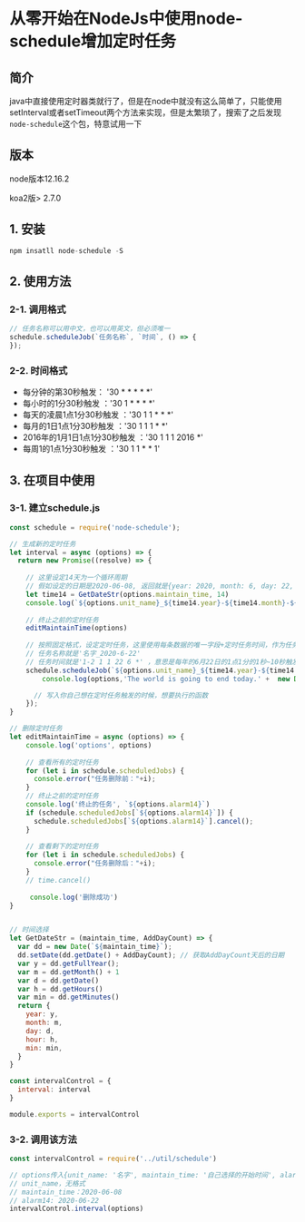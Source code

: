 # 从零开始在NodeJs中使用node-schedule增加定时任务

## 简介

java中直接使用定时器类就行了，但是在node中就没有这么简单了，只能使用setInterval或者setTimeout两个方法来实现，但是太繁琐了，搜索了之后发现`node-schedule`这个包，特意试用一下

## 版本

node版本12.16.2

koa2版> 2.7.0

## 1. 安装

```javascript
npm insatll node-schedule -S

```

## 2. 使用方法

### 2-1. 调用格式

```javascript
// 任务名称可以用中文，也可以用英文，但必须唯一
schedule.scheduleJob(`任务名称`, `时间`, () => {
});

```

### 2-2. 时间格式

- 每分钟的第30秒触发： '30 * * * * *'
- 每小时的1分30秒触发 ：'30 1 * * * *'
- 每天的凌晨1点1分30秒触发 ：'30 1 1 * * *'
- 每月的1日1点1分30秒触发 ：'30 1 1 1 * *'
- 2016年的1月1日1点1分30秒触发 ：'30 1 1 1 2016 *'
- 每周1的1点1分30秒触发 ：'30 1 1 * * 1'

## 3. 在项目中使用

### 3-1. 建立schedule.js

```javascript
const schedule = require('node-schedule');

// 生成新的定时任务
let interval = async (options) => {
  return new Promise((resolve) => {
    
    // 这里设定14天为一个循环周期
    // 假如设定的日期是2020-06-08, 返回就是{year: 2020, month: 6, day: 22, hour: 8, min: 0}
    let time14 = GetDateStr(options.maintain_time, 14)
    console.log(`${options.unit_name}_${time14.year}-${time14.month}-${time14.day}`, `1-2 1 1 ${time14.day} ${time14.month} *`)
    
    // 终止之前的定时任务
    editMaintainTime(options)
    
    // 按照固定格式，设定定时任务，这里使用每条数据的唯一字段+定时任务时间，作为任务名称
    // 任务名称就是'名字_2020-6-22'
    // 任务时间就是'1-2 1 1 22 6 *' ，意思是每年的6月22日的1点1分的1秒~10秒触发，触发10次
    schedule.scheduleJob(`${options.unit_name}_${time14.year}-${time14.month < 10 ? "0" + time14.month: time14.month}-${time14.day < 10 ? "0" + time14.day: time14.day}`, `1-10 * * ${time14.day} ${time14.month} *`, () => {
        console.log(options,'The world is going to end today.' +  new Date())

      // 写入你自己想在定时任务触发的时候，想要执行的函数
    });
}

// 删除定时任务
let editMaintainTime = async (options) => {
    console.log('options', options)
  
    // 查看所有的定时任务
    for (let i in schedule.scheduledJobs) {
      console.error("任务删除前："+i);
    }
    // 终止之前的定时任务
    console.log('终止的任务', `${options.alarm14}`)
    if (schedule.scheduledJobs[`${options.alarm14}`]) {
      schedule.scheduledJobs[`${options.alarm14}`].cancel();
    }
    
    // 查看剩下的定时任务
    for (let i in schedule.scheduledJobs) {
      console.error("任务删除后："+i);
    }
    // time.cancel()
    
     console.log('删除成功')
}


// 时间选择
let GetDateStr = (maintain_time, AddDayCount) => {
  var dd = new Date(`${maintain_time}`);
  dd.setDate(dd.getDate() + AddDayCount); // 获取AddDayCount天后的日期
  var y = dd.getFullYear(); 
  var m = dd.getMonth() + 1
  var d = dd.getDate()
  var h = dd.getHours()
  var min = dd.getMinutes()
  return {
    year: y,
    month: m,
    day: d,
    hour: h,
    min: min,
  }
}

const intervalControl = {
  interval: interval
}

module.exports = intervalControl

```

### 3-2. 调用该方法

```javascript
const intervalControl = require('../util/schedule')

// options传入{unit_name: '名字', maintain_time: '自己选择的开始时间', alarm14: '上一次定时任务的任务名称'}
// unit_name，无格式
// maintain_time：2020-06-08
// alarm14: 2020-06-22
intervalControl.interval(options)
```